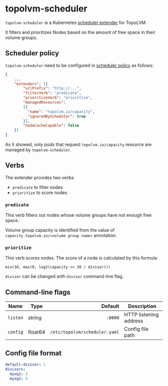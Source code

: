 topolvm-scheduler
=================

`topolvm-scheduler` is a Kubernetes [scheduler extender](https://github.com/kubernetes/community/blob/master/contributors/design-proposals/scheduling/scheduler_extender.md) for TopoLVM.

It filters and prioritizes Nodes based on the amount of free space in their volume groups.

Scheduler policy
----------------

`topolvm-scheduler` need to be configured in [scheduler policy](https://pkg.go.dev/k8s.io/kubernetes@v1.17.3/pkg/scheduler/apis/config?tab=doc#Policy) as follows:

```json
{
    ...
    "extenders": [{
        "urlPrefix": "http://...",
        "filterVerb": "predicate",
        "prioritizeVerb": "prioritize",
        "managedResources":
        [{
          "name": "topolvm.io/capacity",
          "ignoredByScheduler": true
        }],
        "nodeCacheCapable": false
    }]
}
```

As it showed, only pods that request `topolvm.io/capacity` resource are
managed by `topolvm-scheduler`.

Verbs
-----

The extender provides two verbs:

- `predicate` to filter nodes
- `prioritize` to score nodes

### `predicate`

This verb filters out nodes whose volume groups have not enough free space.

Volume group capacity is identified from the value of `capacity.topolvm.io/<volume group name>`
annotation.

### `prioritize`

This verb scores nodes.  The score of a node is calculated by this formula:

    min(10, max(0, log2(capacity >> 30 / divisor)))

`divisor` can be changed with `divisor` command-line flag.

<!-- TODO -->

Command-line flags
------------------

| Name      | Type    | Default                       | Description            |
| --------- | ------- | ----------------------------: | ---------------------- |
| `listen`  | string  | `:8000`                       | HTTP listening address |
| `config`  | float64 | `/etc/topolvm/scheduler.yaml` | Config file path       |

Config file format
------------------

<!-- TODO -->

```yaml
default-divisor: 1
divisors:
  myvg1: 2
  myvg2: 4
```

